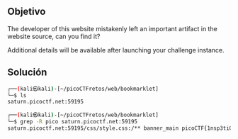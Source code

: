 ## Objetivo
The developer of this website mistakenly left an important artifact in the website source, can you find it?

Additional details will be available after launching your challenge instance.

## Solución
```bash
┌──(kali㉿kali)-[~/picoCTFretos/web/bookmarklet]
└─$ ls
saturn.picoctf.net:59195
                                                                             
┌──(kali㉿kali)-[~/picoCTFretos/web/bookmarklet]
└─$ grep -R pico saturn.picoctf.net:59195 
saturn.picoctf.net:59195/css/style.css:/** banner_main picoCTF{1nsp3ti0n_0f_w3bpag3s_8de925a7} **/

```

